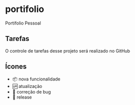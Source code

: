 # portifolio

Portifolio Pessoal

## Tarefas

O controle de tarefas desse projeto será realizado no GitHub

## Ícones


- :package: nova funcionalidade
- :up: atualização
- :ant: correção de bug
- :checkered_flag: release
